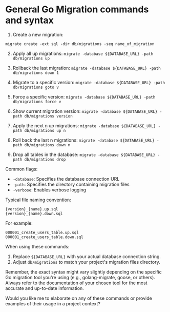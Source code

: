 # General Go Migration commands and syntax

1. Create a new migration:

```migrate create -ext sql -dir db/migrations -seq name_of_migration```

2. Apply all up migrations:
```migrate -database ${DATABASE_URL} -path db/migrations up```

3. Rollback the last migration:
```migrate -database ${DATABASE_URL} -path db/migrations down 1```

4. Migrate to a specific version:
```migrate -database ${DATABASE_URL} -path db/migrations goto v```

5. Force a specific version:
```migrate -database ${DATABASE_URL} -path db/migrations force v```

6. Show current migration version:
```migrate -database ${DATABASE_URL} -path db/migrations version```

7. Apply the next n up migrations:
```migrate -database ${DATABASE_URL} -path db/migrations up n```

8. Roll back the last n migrations:
```migrate -database ${DATABASE_URL} -path db/migrations down n```

9. Drop all tables in the database:
```migrate -database ${DATABASE_URL} -path db/migrations drop```

Common flags:
- `-database`: Specifies the database connection URL
- `-path`: Specifies the directory containing migration files
- `-verbose`: Enables verbose logging

Typical file naming convention:
```
{version}_{name}.up.sql
{version}_{name}.down.sql
```

For example:
```
000001_create_users_table.up.sql
000001_create_users_table.down.sql
```

When using these commands:
1. Replace `${DATABASE_URL}` with your actual database connection string.
2. Adjust `db/migrations` to match your project's migration files directory.

Remember, the exact syntax might vary slightly depending on the specific Go migration tool you're using (e.g., golang-migrate, goose, or others). Always refer to the documentation of your chosen tool for the most accurate and up-to-date information.

Would you like me to elaborate on any of these commands or provide examples of their usage in a project context?